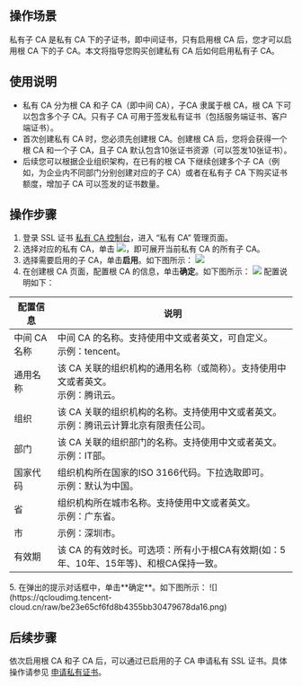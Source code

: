 ## 操作场景
私有子 CA 是私有 CA 下的子证书，即中间证书，只有启用根 CA 后，您才可以启用根 CA 下的子 CA。本文将指导您购买创建私有 CA 后如何启用私有子 CA。

## 使用说明
- 私有 CA 分为根 CA 和子 CA（即中间 CA），子CA 隶属于根 CA，根 CA 下可以包含多个子 CA。只有子 CA 可用于签发私有证书（包括服务端证书、客户端证书）。
- 首次创建私有 CA 时，您必须先创建根 CA。创建根 CA 后，您将会获得一个根 CA 和一个子 CA，且子 CA 默认包含10张证书资源（可以签发10张证书）。
- 后续您可以根据企业组织架构，在已有的根 CA 下继续创建多个子 CA（例如，为企业内不同部门分别创建对应的子 CA）或者在私有子 CA 下购买证书额度，增加子 CA 可以签发的证书数量。

## 操作步骤
1. 登录 SSL 证书 [私有 CA 控制台](https://console.cloud.tencent.com/private-ca)，进入 “私有 CA” 管理页面。
2. 选择对应的私有 CA，单击 <img src="https://qcloudimg.tencent-cloud.cn/raw/2a778da88f2967b7115274d776528941.png"/>，即可展开当前私有 CA 的所有子 CA。
3. 选择需要启用的子 CA，单击**启用**。如下图所示：
![](https://qcloudimg.tencent-cloud.cn/raw/8749eeea797ad1a8a6fc471c2f33f154.png)
4. 在创建根 CA 页面，配置根 CA 的信息，单击**确定**。如下图所示：
![](https://qcloudimg.tencent-cloud.cn/raw/4095cbb8f8c98a6a34d21378685a9762.png)
配置说明如下：
<table>
<thead>
  <tr>
    <th>配置信息 </th>
    <th>说明</th>
  </tr>
</thead>
<tbody>
 <tr>
    <td>中间 CA 名称 </td>
    <td>中间 CA 的名称。支持使用中文或者英文，可自定义。<br>示例：tencent。</td>
  </tr>
  <tr>
    <td>通用名称</td>
    <td>该 CA 关联的组织机构的通用名称（或简称）。支持使用中文或者英文。<br>示例：腾讯云。</td>
  </tr>
  <tr>
    <td>组织</td>
    <td>该 CA 关联的组织机构的名称。支持使用中文或者英文。<br>示例：腾讯云计算北京有限责任公司。</td>
  </tr>
  <tr>
    <td>部门</td>
    <td>该 CA 关联的组织部门的名称。支持使用中文或者英文。<br>示例：IT部。</td>
  </tr>
  <tr>
    <td>国家代码</td>
    <td>组织机构所在国家的ISO 3166代码。下拉选取即可。<br>示例：默认为中国。</td>
  </tr>
  <tr>
    <td>省</td>
    <td>组织机构所在城市名称。支持使用中文或者英文。<br>示例：广东省。</td>
  </tr>
  <tr>
    <td>市</td>
    <td>示例：深圳市。</td>
  </tr>
  <tr>
    <td>有效期</td>
    <td>该 CA 的有效时长。可选项：所有小于根CA有效期(如：5年、10年、15年等)、和根CA保持一致。</td>
  </tr>
</tbody>
</table>
5. 在弹出的提示对话框中，单击**确定**。如下图所示：
![](https://qcloudimg.tencent-cloud.cn/raw/be23e65cf6fd8b4355bb30479678da16.png)

## 后续步骤
依次启用根 CA 和子 CA 后，可以通过已启用的子 CA 申请私有 SSL 证书。具体操作请参见 [申请私有证书](https://cloud.tencent.com/document/product/400/72334)。
